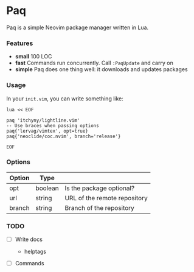 # Paq

Paq is a simple Neovim package manager written in Lua.


### Features

- __small__ 100 LOC
- __fast__ Commands run concurrently. Call `:PaqUpdate` and carry on
- __simple__ Paq does one thing well: it downloads and updates packages


### Usage

In your `init.vim`, you can write something like:

```
lua << EOF

paq 'itchyny/lightline.vim'
-- Use braces when passing options
paq{'lervag/vimtex', opt=true}
paq{'neoclide/coc.nvim', branch='release'} 

EOF
```


### Options

| Option | Type    |                              |
|--------|---------|------------------------------|
| opt    | boolean | Is the package optional?     |
| url    | string  | URL of the remote repository |
| branch | string  | Branch of the repository     |

### TODO

- [ ] Write docs
    - helptags
- [ ] Commands

